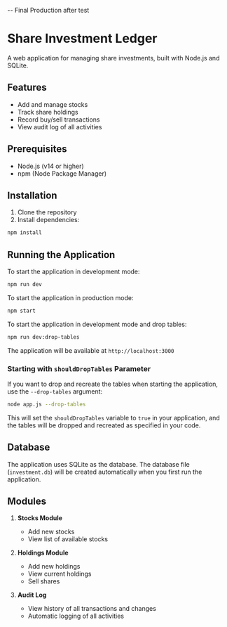 -- Final Production after test

# Share Investment Ledger

A web application for managing share investments, built with Node.js and SQLite.

## Features

- Add and manage stocks
- Track share holdings
- Record buy/sell transactions
- View audit log of all activities

## Prerequisites

- Node.js (v14 or higher)
- npm (Node Package Manager)

## Installation

1. Clone the repository
2. Install dependencies:
```bash
npm install
```

## Running the Application

To start the application in development mode:
```bash
npm run dev
```

To start the application in production mode:
```bash
npm start
```

To start the application in development mode and drop tables:
```sh
npm run dev:drop-tables
```

The application will be available at `http://localhost:3000`

### Starting with `shouldDropTables` Parameter

If you want to drop and recreate the tables when starting the application, use the `--drop-tables` argument:

```bash
node app.js --drop-tables
```

This will set the `shouldDropTables` variable to `true` in your application, and the tables will be dropped and recreated as specified in your code.

## Database

The application uses SQLite as the database. The database file (`investment.db`) will be created automatically when you first run the application.

## Modules

1. **Stocks Module**
   - Add new stocks
   - View list of available stocks

2. **Holdings Module**
   - Add new holdings
   - View current holdings
   - Sell shares

3. **Audit Log**
   - View history of all transactions and changes
   - Automatic logging of all activities
